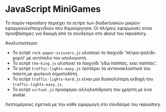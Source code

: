 # JavaScript MiniGames
Το παρόν repository περιέχει τα scrips των διαδικτυακών μικρών εφαρμογών/παιχνιδιών που δημιούργησα. Οι πλήρεις εφαρμογές είναι προσβάσημες για δοκιμή από το σύνδεσμο στο about του repository.

Αναλυτικότερα:
* Το script ```rock-paper-scissors.js``` υλοποιεί το παιχνίδι 'πέτρα-ψαλίδι-χαρτί' με αντίπαλο τον υπολογιστή.
* Το script ```the-king.js``` υλοποιεί το παιχνίδι 'εδώ παππάς, εκεί παππάς'.
* Το script ```traffic-lights-easy.js``` τεστάρει τα αντανακλαστικά του παίκτη με φωτεινό σηματοδότη.
* Το script ```traffic-lights-hard.js``` είναι μια δυσκολότερη εκδοχή του ```traffic-lights-easy.js```.
* Το script ```virtual.js``` προσφέρει αλληλεπίδραση του χρήστη με ένα avatar.

Λεπτομέρειες σχετικά με την κάθε εφαρμογή στο σύνδεσμο του repository.
